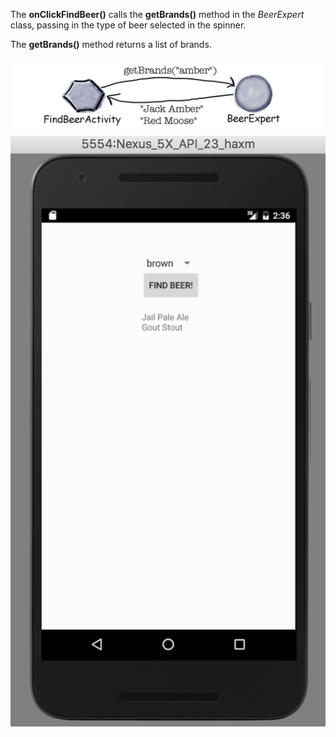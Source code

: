 The **onClickFindBeer()** calls the **getBrands()** method in the *BeerExpert* class, passing in the type of beer selected in the spinner. 

The **getBrands()** method returns a list of brands.

![](.guides/img/32diagram.png)
![](.guides/img/33emulator.png)